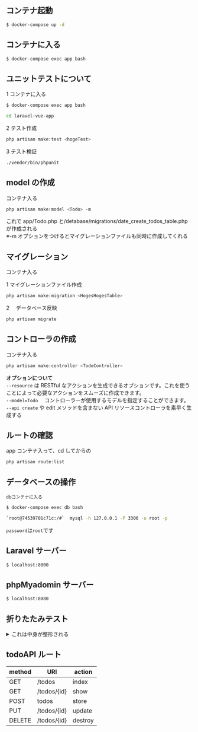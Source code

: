 ## コンテナ起動

```zsh
$ docker-compose up -d
```

## コンテナに入る

```zsh
$ docker-compose exec app bash
```

## ユニットテストについて

1 コンテナに入る

```zsh
$ docker-compose exec app bash
```

```zsh
cd laravel-vue-app
```

2 テスト作成

```zsh
php artisan make:test <hogeTest>
```

3 テスト検証

```zsh
./vendor/bin/phpunit
```

## model の作成

コンテナ入る

```zsh
php artisan make:model <Todo> -m
```

これで app/Todo.php と/detabase/migrations/date_create_todos_table.php が作成される<br>
※-m オプションをつけるとマイグレーションファイルも同時に作成してくれる

## マイグレーション

コンテナ入る

1 マイグレーションファイル作成

```zsh
php artisan make:migration <HogesHogesTable>
```

2 　データベース反映

```zsh
php artisan migrate
```

## コントローラの作成

コンテナ入る

```zsh
php artisan make:controller <TodoController>
```

**オプションについて**<br>
`--resource` は RESTful なアクションを生成できるオプションです。これを使うことによって必要なアクションをスムーズに作成できます。<br>
`--model=Todo` 　コントローラーが使用するモデルを指定することができます。<br>
`--api create` や edit メソッドを含まない API リソースコントローラを素早く生成する<br>

## ルートの確認

app コンテナ入って、cd してからの

```zsh
php artisan route:list
```

## データベースの操作

`dbコンテナに入る`

```zsh
$ docker-compose exec db bash
```

```zsh
`root@74539701c71c:/#`  mysql -h 127.0.0.1 -P 3306 -u root -p
```

`password`は`root`です

## Laravel サーバー

```zsh
$ localhost:8000
```

## phpMyadomin サーバー

```zsh
$ localhost:8080
```

## 折りたたみテスト

<details>
<summary>これは中身が整形される</summary>

1. 野菜**A**の皮を剥く。
2. 乱切りにする。
3. 調味料**B**と合わせて炒める。 - `火傷`に注意。
</details>

## todoAPI ルート

| method | URI         | action  |
| ------ | ----------- | ------- |
| GET    | /todos      | index   |
| GET    | /todos/{id} | show    |
| POST   | todos       | store   |
| PUT    | /todos/{id} | update  |
| DELETE | /todos/{id} | destroy |
